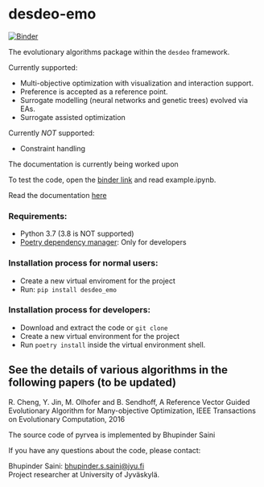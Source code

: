 # desdeo-emo
[![Binder](https://mybinder.org/badge_logo.svg)](https://mybinder.org/v2/gh/industrial-optimization-group/desdeo-emo/master)

The evolutionary algorithms package within the `desdeo` framework.

Currently supported:
* Multi-objective optimization with visualization and interaction support.
* Preference is accepted as a reference point.
* Surrogate modelling (neural networks and genetic trees) evolved via EAs.
* Surrogate assisted optimization

Currently _NOT_ supported:
* Constraint handling

The documentation is currently being worked upon

To test the code, open the [binder link](https://mybinder.org/v2/gh/industrial-optimization-group/desdeo-emo/master) and read example.ipynb.

Read the documentation [here](https://pyrvea.readthedocs.io/en/latest/)

### Requirements:
* Python 3.7 (3.8 is NOT supported)
* [Poetry dependency manager](https://github.com/sdispater/poetry): Only for developers

### Installation process for normal users:
* Create a new virtual enviroment for the project
* Run: `pip install desdeo_emo`

### Installation process for developers:
* Download and extract the code or `git clone`
* Create a new virtual environment for the project
* Run `poetry install` inside the virtual environment shell.

## See the details of various algorithms in the following papers (to be updated)

R. Cheng, Y. Jin, M. Olhofer and B. Sendhoff,
A Reference Vector Guided Evolutionary Algorithm for Many-objective
Optimization, IEEE Transactions on Evolutionary Computation, 2016

The source code of pyrvea is implemented by Bhupinder Saini

If you have any questions about the code, please contact:

Bhupinder Saini: bhupinder.s.saini@jyu.fi\
Project researcher at University of Jyväskylä.